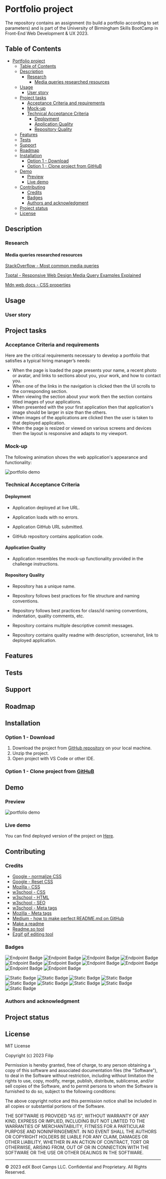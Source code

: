 # Portfolio project

The repository contains an assignment (to build a portfolio according to set parameters) and is part of the University of Birmingham Skills BootCamp in  Front-End Web Development &amp; UX 2023.

## Table of Contents

- [Portfolio project](#portfolio-project)
  - [Table of Contents](#table-of-contents)
  - [Description](#description)
    - [Research](#research)
      - [Media queries researched resources](#media-queries-researched-resources)
  - [Usage](#usage)
    - [User story](#user-story)
  - [Project tasks](#project-tasks)
    - [Acceptance Criteria and requirements](#acceptance-criteria-and-requirements)
    - [Mock-up](#mock-up)
    - [Technical Acceptance Criteria](#technical-acceptance-criteria)
      - [Deployment](#deployment)
      - [Application Quality](#application-quality)
      - [Repository Quality](#repository-quality)
  - [Features](#features)
  - [Tests](#tests)
  - [Support](#support)
  - [Roadmap](#roadmap)
  - [Installation](#installation)
    - [Option 1 - Download](#option-1---download)
    - [Option 1 - Clone project from GitHuB](#option-1---clone-project-from-github)
  - [Demo](#demo)
    - [Preview](#preview)
    - [Live demo](#live-demo)
  - [Contributing](#contributing)
    - [Credits](#credits)
    - [Badges](#badges)
    - [Authors and acknowledgment](#authors-and-acknowledgment)
  - [Project status](#project-status)
  - [License](#license)

## Description

<!-- Let people know what your project can do specifically. Provide context and add a link to any reference visitors might be unfamiliar with. A list of Features or a Background subsection can also be added here. If there are alternatives to your project, this is a good place to list differentiating factors. -->

### Research

#### Media queries researched resources

[StackOverflow - Most common media queries](https://stackoverflow.com/questions/12045893/which-are-the-most-important-media-queries-to-use-in-creating-mobile-responsive)

[Toptal - Responsive Web Design Media Query Examples Explained](https://www.toptal.com/responsive-web/introduction-to-responsive-web-design-pseudo-elements-media-queries)

[Mdn web docs - CSS properties](https://developer.mozilla.org/en-US/docs/Web/CSS/Using_CSS_custom_properties)

## Usage

<!-- Use examples liberally, and show the expected output if you can. It's helpful to have inline the smallest example of usage that you can demonstrate, while providing links to more sophisticated examples if they are too long to reasonably include in the README. -->

### User story

## Project tasks

### Acceptance Criteria and requirements

Here are the critical requirements necessary to develop a portfolio that satisfies a typical hiring manager’s needs:

- When the page is loaded the page presents your name, a recent photo or avatar, and links to sections about you, your work, and how to contact you.
- When one of the links in the navigation is clicked then the UI scrolls to the corresponding section.
- When viewing the section about your work then the section contains titled images of your applications.
- When presented with the your first application then that application's image should be larger in size than the others.
- When images of the applications are clicked then the user is taken to that deployed application.
- When the page is resized or viewed on various screens and devices then the layout is responsive and adapts to my viewport.

### Mock-up

The following animation shows the web application's appearance and functionality:

![portfolio demo](./assest/mock-up/mock-up-demo.gif)

### Technical Acceptance Criteria

#### Deployment

- Application deployed at live URL.

- Application loads with no errors.

- Application GitHub URL submitted.

- GitHub repository contains application code.

#### Application Quality

- Application resembles the mock-up functionality provided in the challenge instructions.

#### Repository Quality

- Repository has a unique name.

- Repository follows best practices for file structure and naming conventions.

- Repository follows best practices for class/id naming conventions, indentation, quality comments, etc.

- Repository contains multiple descriptive commit messages.

- Repository contains quality readme with description, screenshot, link to deployed application.

## Features

## Tests

## Support

<!-- Tell people where they can go to for help. It can be any combination of an issue tracker, a chat room, an email address, etc. -->

## Roadmap

<!-- If you have ideas for releases in the future, it is a good idea to list them in the README. -->

## Installation

### Option 1 - Download

<!-- To set correct link to project -->
1. Download the project from [GitHub repository](https://github.com/FilipPaskalev/horiseon.git) on your local machine.
2. Unzip the project.
3. Open project with VS Code or other IDE.

### Option 1 - Clone project from [GitHuB](https://github.com/)

<!-- TODO with GitHub commands -->

## Demo

### Preview

![portfolio demo](./images/01-css-challenge-demo.gif)

### Live demo

<!-- To set correct link to project -->
You can find deployed version of the project on [Here](https://filippaskalev.github.io/horiseon/).

## Contributing

<!-- State if you are open to contributions and what your requirements are for accepting them.

For people who want to make changes to your project, it's helpful to have some documentation on how to get started. Perhaps there is a script that they should run or some environment variables that they need to set. Make these steps explicit. These instructions could also be useful to your future self.

You can also document commands to lint the code or run tests. These steps help to ensure high code quality and reduce the likelihood that the changes inadvertently break something. Having instructions for running tests is especially helpful if it requires external setup, such as starting a Selenium server for testing in a browser. -->

### Credits

- [Google - normalize CSS](https://blog.hubspot.com/website/normalize-css)
- [Google - Reset CSS](https://www.webfx.com/blog/web-design/css-tip-1-resetting-your-styles-with-css-reset/)
- [Mozilla - CSS](https://developer.mozilla.org/en-US/docs/MDN/Writing_guidelines/Writing_style_guide/Code_style_guide/CSS)
- [w3school - CSS](https://www.w3schools.com/css)
- [w3school - HTML](https://www.w3schools.com/html)
- [w3school - SEO](https://developers.google.com/search/docs/crawling-indexing/special-tags)
- [w3school - Meta tags](https://www.w3schools.com/tags/tag_meta.asp)
- [Mozilla - Meta tags](https://developer.mozilla.org/en-US/docs/Web/HTML/Element/meta)
- [Medium - how to make perfect README.md on GitHub](https://medium.com/swlh/how-to-make-the-perfect-readme-md-on-github-92ed5771c061)
- [Make a readme](https://www.makeareadme.com/)
- [Readme.so tool](https://readme.so/editor)
- [Ezgif gif editing tool](https://ezgif.com/)

### Badges

<!-- On some READMEs, you may see small images that convey metadata, such as whether or not all the tests are passing for the project. You can use Shields to add some to your README. Many services also have instructions for adding a badge. -->

![Endpoint Badge](https://img.shields.io/badge/W3Schools-04AA6D?style=for-the-badge&logo=W3Schools&logoColor=white)
![Endpoint Badge](https://img.shields.io/badge/MDN_Web_Docs-black?style=for-the-badge&logo=mdnwebdocs&logoColor=white)
![Endpoint Badge](https://img.shields.io/badge/GitHub%20Pages-222222?style=for-the-badge&logo=GitHub%20Pages&logoColor=white)
![Endpoint Badge](	https://img.shields.io/badge/Markdown-000000?style=for-the-badge&logo=markdown&logoColor=white)
![Endpoint Badge](https://img.shields.io/badge/VSCode-0078D4?style=for-the-badge&logo=visual%20studio%20code&logoColor=white)
![Endpoint Badge](	https://img.shields.io/badge/CSS3-1572B6?style=for-the-badge&logo=css3&logoColor=white)
![Endpoint Badge](https://img.shields.io/badge/HTML5-E34F26?style=for-the-badge&logo=html5&logoColor=white)
![Endpoint Badge](https://img.shields.io/badge/prettier-1A2C34?style=for-the-badge&logo=prettier&logoColor=F7BA3E)
![Endpoint Badge](https://img.shields.io/badge/GitHub-100000?style=for-the-badge&logo=github&logoColor=white)
![Endpoint Badge](https://img.shields.io/badge/GIT-E44C30?style=for-the-badge&logo=git&logoColor=white)


![Static Badge](https://img.shields.io/badge/HTML-somelabel)
![Static Badge](https://img.shields.io/badge/CSS-somelabel-black)
![Static Badge](https://img.shields.io/badge/Git-somelabel-black)
![Static Badge](https://img.shields.io/badge/GitHub-somelabel-black)
![Static Badge](https://img.shields.io/badge/University_of_Birmingham-somelabel-black)
![Static Badge](https://img.shields.io/badge/text_one-somelabel-black)
![Static Badge](https://img.shields.io/badge/text_one-somelabel-black)
![Static Badge](https://img.shields.io/badge/text_one-somelabel-black)
![Static Badge](https://img.shields.io/badge/text_one-somelabel-black)

### Authors and acknowledgment

<!-- Show your appreciation to those who have contributed to the project. -->

## Project status

<!-- If you have run out of energy or time for your project, put a note at the top of the README saying that development has slowed down or stopped completely. Someone may choose to fork your project or volunteer to step in as a maintainer or owner, allowing your project to keep going. You can also make an explicit request for maintainers. -->

## License

MIT License

Copyright (c) 2023 Filip

Permission is hereby granted, free of charge, to any person obtaining a copy
of this software and associated documentation files (the "Software"), to deal
in the Software without restriction, including without limitation the rights
to use, copy, modify, merge, publish, distribute, sublicense, and/or sell
copies of the Software, and to permit persons to whom the Software is
furnished to do so, subject to the following conditions:

The above copyright notice and this permission notice shall be included in all
copies or substantial portions of the Software.

THE SOFTWARE IS PROVIDED "AS IS", WITHOUT WARRANTY OF ANY KIND, EXPRESS OR
IMPLIED, INCLUDING BUT NOT LIMITED TO THE WARRANTIES OF MERCHANTABILITY,
FITNESS FOR A PARTICULAR PURPOSE AND NONINFRINGEMENT. IN NO EVENT SHALL THE
AUTHORS OR COPYRIGHT HOLDERS BE LIABLE FOR ANY CLAIM, DAMAGES OR OTHER
LIABILITY, WHETHER IN AN ACTION OF CONTRACT, TORT OR OTHERWISE, ARISING FROM,
OUT OF OR IN CONNECTION WITH THE SOFTWARE OR THE USE OR OTHER DEALINGS IN THE
SOFTWARE.

---
© 2023 edX Boot Camps LLC. Confidential and Proprietary. All Rights Reserved.